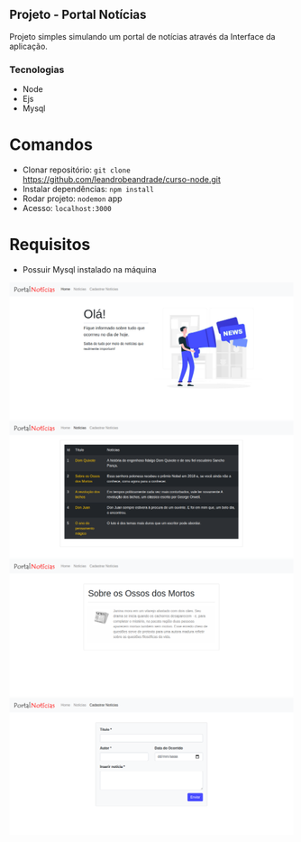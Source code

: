 ## Projeto - Portal Notícias

Projeto simples simulando um portal de notícias através da Interface da aplicação.

### Tecnologias

- Node
- Ejs
- Mysql

# Comandos

- Clonar repositório: `git clone` https://github.com/leandrobeandrade/curso-node.git
- Instalar dependências: `npm install`
- Rodar projeto: `nodemon` app
- Acesso: `localhost:3000`

# Requisitos

- Possuir Mysql instalado na máquina

![](https://github.com/leandrobeandrade/curso-node/blob/master/portal/home.png)
![](https://github.com/leandrobeandrade/curso-node/blob/master/portal/news.png)
![](https://github.com/leandrobeandrade/curso-node/blob/master/portal/new.png)
![](https://github.com/leandrobeandrade/curso-node/blob/master/portal/cad.png)
